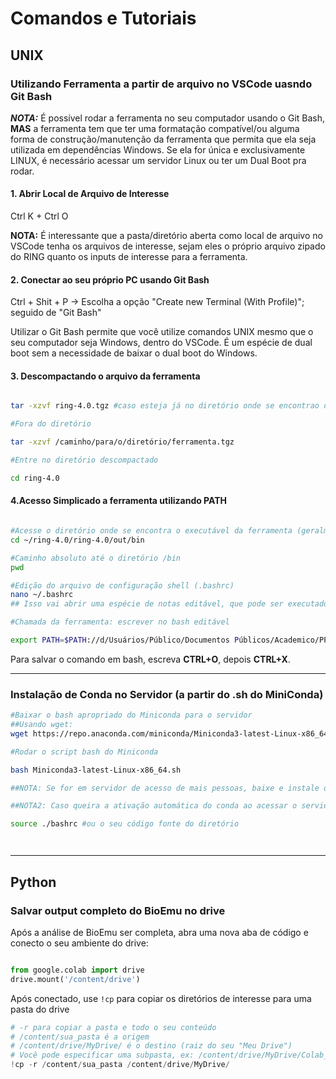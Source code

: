 # Comandos e Tutoriais 

## UNIX

### Utilizando Ferramenta a partir de arquivo no VSCode uasndo Git Bash
***NOTA:*** É possível rodar a ferramenta no seu computador usando o Git Bash, **MAS** a ferramenta tem que ter uma formatação compatível/ou alguma forma de construção/manutenção da ferramenta que permita que ela seja utilizada em dependências Windows. Se ela for única e exclusivamente LINUX, é necessário acessar um servidor Linux ou ter um Dual Boot pra rodar. 


#### 1. Abrir Local de Arquivo de Interesse
Ctrl K + Ctrl O

**NOTA:** É interessante que a pasta/diretório aberta como local de arquivo no VSCode tenha os arquivos de interesse, sejam eles o próprio arquivo zipado do RING quanto os inputs de interesse para a ferramenta.

#### 2. Conectar ao seu próprio PC usando Git Bash
Ctrl + Shit + P -> Escolha a opção "Create new Terminal (With Profile)"; seguido de "Git Bash" 

Utilizar o Git Bash permite que você utilize comandos UNIX mesmo que o seu computador seja Windows, dentro do VSCode. É um espécie de dual boot sem a necessidade de baixar o dual boot do Windows. 

#### 3. Descompactando o arquivo da ferramenta

```bash

tar -xzvf ring-4.0.tgz #caso esteja já no diretório onde se encontrao o arquivo

#Fora do diretório

tar -xzvf /caminho/para/o/diretório/ferramenta.tgz

#Entre no diretório descompactado

cd ring-4.0

```
#### 4.Acesso Simplicado a ferramenta utilizando PATH

```bash

#Acesse o diretório onde se encontra o executável da ferramenta (geralmente no /bin)
cd ~/ring-4.0/ring-4.0/out/bin

#Caminho absoluto até o diretório /bin
pwd

#Edição do arquivo de configuração shell (.bashrc)
nano ~/.bashrc
## Isso vai abrir uma espécie de notas editável, que pode ser executado. arquivos salvos em nano tem o final '.sh', e podem carregar scripts completos.

#Chamada da ferramenta: escrever no bash editável

export PATH=$PATH://d/Usuários/Público/Documentos Públicos/Academico/PPG_Bioinfo/masters/Batata/ring-4.0/ring-4.0/out/bin

```

Para salvar o comando em bash, escreva **CTRL+O**, depois **CTRL+X**. 


---

### Instalação de Conda no Servidor (a partir do .sh do MiniConda) 

```bash
#Baixar o bash apropriado do Miniconda para o servidor
##Usando wget:
wget https://repo.anaconda.com/miniconda/Miniconda3-latest-Linux-x86_64.sh

#Rodar o script bash do Miniconda

bash Miniconda3-latest-Linux-x86_64.sh

##NOTA: Se for em servidor de acesso de mais pessoas, baixe e instale o miniconda NO SEU DIRETÓRIO. NÃO INSTALE NA HOME ou em qualquer outro diretório antes do seu diretório. Durante a instalação, será perguntando e sugerido a criação de um diretório miniconda dentro do diretório atual em que está sendo instalado para que a mesma seja finalizada. Se atente ao diretório em que está fazendo a instalação.

##NOTA2: Caso queira a ativação automática do conda ao acessar o servidor, selecione **YES** na última seleção durante a instalação se tratando de activate/deactivate. Ele irá escrever no bash base do seu diretório (no meu caso, bashrc) uma especificação para ativação do conda automática. Caso queira ativar isso assim que instalar, use o seguinte comando:

source ./bashrc #ou o seu código fonte do diretório




```

---

## Python

### Salvar output completo do BioEmu no drive

Após a análise de BioEmu ser completa, abra uma nova aba de código e conecto o seu ambiente do drive:
```python

from google.colab import drive
drive.mount('/content/drive')

```

Após conectado, use `!cp` para copiar os diretórios de interesse para uma pasta do drive
```python
# -r para copiar a pasta e todo o seu conteúdo
# /content/sua_pasta é a origem
# /content/drive/MyDrive/ é o destino (raiz do seu "Meu Drive")
# Você pode especificar uma subpasta, ex: /content/drive/MyDrive/Colab_Outputs/
!cp -r /content/sua_pasta /content/drive/MyDrive/

```
